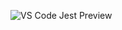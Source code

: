 ![VS Code Jest Preview](https://camo.githubusercontent.com/afa6a5df98c90ddb6b23b0fe6fba6b75c96f42b7/687474703a2f2f692e696d6775722e636f6d2f374349415770422e676966)